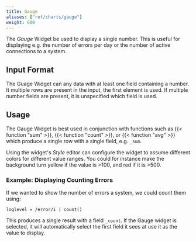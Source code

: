```yaml
---
title: Gauge
aliases: ["ref/charts/gauge"]
weight: 600
---
```


The _Gauge_ Widget be used to display a single number. This is useful for displaying
e.g. the number of errors per day or the number of active connections to a system.

## Input Format

The Guage Widget can any data with at least one field containing a number.
It multiple rows are present in the input, the first element is used.
If multiple number fields are present, it is unspecified which field is used.

## Usage

The Gauge Widget is best used in conjunction with functions such as {{< function "sum" >}}, {{< function "count" >}},
or {{< function "avg" >}} which produce a single row with a single field, e.g. `_sum`.

Using the widget's _Style_ editor can configure the widget to assume different
colors for different value ranges.
You could for instance make the background turn yellow if the value is >100,
and red if it is >500.

### Example: Displaying Counting Errors

If we wanted to show the number of errors a system, we could count them using:

```humio
loglevel = /error/i | count()
```

This produces a single result with a field `_count`. If the Gauge widget is
selected, it will automatically select the first field it sees at use it as
the value to display.
